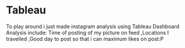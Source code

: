 # Tableau

To play around i just made instagram analysis using Tableau Dashboard
Analysis include:
Time of posting of my picture on feed ,Locations I travelled ,Good day to post so that i can maximum likes on post:P
